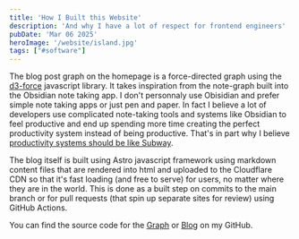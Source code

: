 ```yaml
---
title: 'How I Built this Website'
description: 'And why I have a lot of respect for frontend engineers'
pubDate: 'Mar 06 2025'
heroImage: '/website/island.jpg'
tags: ["#software"]
---
```


The blog post graph on the homepage is a force-directed graph using the [d3-force](https://d3js.org/d3-force) javascript library. It takes inspiration from the note-graph built into the Obsidian note taking app. I don't personnaly use Obisidian and prefer simple note taking apps or just pen and paper. In fact I believe a lot of developers use complicated note-taking tools and systems like Obsidian to feel productive and end up spending more time creating the perfect productivity system instead of being productive. That's in part why I believe [productivity systems should be like Subway](/blog/subway).

The blog itself is built using Astro javascript framework using markdown content files that are rendered into html and uploaded to the Cloudflare CDN so that it's fast loading (and free to serve) for users, no matter where they are in the world. This is done as a built step on commits to the main branch or for pull requests (that spin up separate sites for review) using GitHub Actions.

You can find the source code for the [Graph](https://github.com/kei-mp/blog/blob/master/src/components/Digraph.vue) or [Blog](https://github.com/kei-mp/blog) on my GitHub.